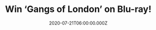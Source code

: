 ---
campaign-uuid: "c-a6fb1052-1e6a-422c-bd5a-9f0d6936a178"
type: "Competition"
category: "Music"
date: "2020-07-21T06:00:00.000Z"
end-date: "2020-08-21T23:59:00.000Z"
disable-form: false
is_promoted: false
has_entry_page: true
title: "Win ‘Gangs of London’ on Blu-ray!"
competition-description: "<p>Gangs of London takes audiences on an immersive journey\
  \ into the hidden heart of the capital. Created by visionary award-winning filmmaker\
  \ of The Raid film franchise, the series stars a multi-talented ensemble cast including\
  \ Sope Dirisu, Joe Cole, Colm Meaney, Lucian Msamati and Michelle Farley. We are\
  \ giving away one copy of the amazing series to one lucky member.</p>\n<p>Click\
  \ below and get ready to enjoy it now.</p>\n"
hero-header: "Win ‘Gangs of London’ on Blu-ray!"
terms-confirmation: "N/A"
banner-img: "https://assets.expresslyapp.com/asset-a71f7620-5c82-4090-8df9-d88358478250.jpg"
logo-left-href: "http://club.expressly.io"
logo-left-image: "https://assets.expresslyapp.com/asset-bec28f77-1d76-4e4f-a265-3e77bfd954bb.jpg"
logo-left-title: "Expressly club"
bg-image-hero: "https://assets.expresslyapp.com/asset-726b69a8-3f6e-4fd4-bc8d-311490b1c663.jpg"
bg-image-first: "https://assets.expresslyapp.com/asset-d0eeea9f-cd45-43ce-b3a9-6763cc232e4c.jpg"
section1-content: "<p>Set in the heart of one of the world's most dynamic and multicultural\
  \ cities, Gangs of London tells the story of a city being torn apart by the turbulent\
  \ power struggles of the international gangs that control it and the sudden power\
  \ vacuum that's created when the head of London's most powerful crime family is\
  \ assassinated. For 20 years, Finn Wallace (Colm Meaney. Star Trek: TNG, Hell on\
  \ Wheels ) was the most powerful criminal in London. Billions of pounds flowed through\
  \ his organisation each year. But now he's dead and nobody knows who ordered the\
  \ hit.</p>\n<p>Want to know the rest? Click below for a chance to win.</p>\n"
entry-title: "Win ‘Gangs of London’ on Blu-ray!"
entry-content: "<p>Enter the draw to win ‘Gangs of London’ on Blu-ray by completing\
  \ the form below before 23:59 on the 21st of August 2020.</p>\n"
has-winner: false
prize-description: "‘Gangs of London’ on Blu-ray!"
special-conditions: "Multiple entries are allowed up to one every day.\r\n\r\nThis\
  \ competition is also available on: https://aaa.nme.com/competitions/gangs-of-london-blu-ray"
country-restrictions:
- "GB"
---